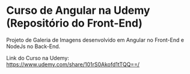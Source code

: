 # Curso de Angular na Udemy (Repositório do Front-End)

Projeto de Galeria de Imagens desenvolvido em Angular no Front-End e NodeJs no Back-End.      

Link do Curso na Udemy: https://www.udemy.com/share/101rS0Akofd1tTQQ==/    

